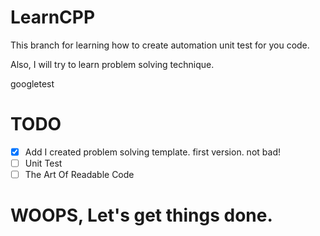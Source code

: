 # LearnCPP
This branch for learning how to create automation unit test
for you code.

Also, I will try to learn problem solving technique.

googletest

# TODO
- [X] Add I created problem solving template. first version. not bad!
- [ ] Unit Test
- [ ] The Art Of Readable Code

# WOOPS, Let's get things done.
